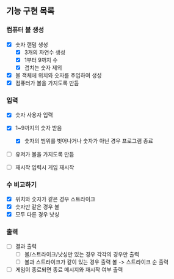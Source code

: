 ## 기능 구현 목록

### 컴퓨터 볼 생성
- [X] 숫자 랜덤 생성
  - [X] 3개의 자연수 생성
  - [X] 1부터 9까지 수
  - [X] 겹치는 숫자 제외

- [X] 볼 객체에 위치와 숫자를 주입하여 생성
- [X] 컴퓨터가 볼을 가지도록 만듬

### 입력
- [X] 숫자 사용자 입력
- [X] 1~9까지의 숫자 받음
  - [X] 숫자의 범위를 벗어나거나 숫자가 아닌 경우 프로그램 종료
- [ ] 유저가 볼을 가지도록 만듬

- [ ] 재시작 입력시 게임 재시작


### 수 비교하기
- [X] 위치와 숫자가 같은 경우 스트라이크
- [X] 숫자만 같은 경우 볼
- [X] 모두 다른 경우 낫싱

### 출력
- [ ] 결과 출력
  - [ ] 볼/스트라이크/낫싱만 있는 경우 각각의 경우만 출력
  - [ ] 볼과 스트라이크가 같이 있는 경우 출력 볼 -> 스트라이크 순 출력

- [ ] 게임이 종료되면 종료 메시지와 재시작 여부 출력